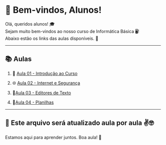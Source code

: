 # 👋 Bem-vindos, Alunos!

Olá, queridos alunos! 🎓  
Sejam muito bem-vindos ao nosso curso de Informática Básica 🖥️!  
Abaixo estão os links das aulas disponíveis. 🚀  

---

## 📚 Aulas

1. 📖 [Aula 01 - Introdução ao Curso](https://www.canva.com/design/DAGwOAZEdkY/6h61tGE5-EvqzDSJD4t3eg/edit?utm_content=DAGwOAZEdkY&utm_campaign=designshare&utm_medium=link2&utm_source=sharebutton)

2. 🌐 [Aula 02 - Internet e Segurança](https://www.canva.com/design/DAGw4cfJmGg/3DMJNIo_kkeKocjFNK-O7g/edit?utm_content=DAGw4cfJmGg&utm_campaign=designshare&utm_medium=link2&utm_source=sharebutton)

3. 📃[Aula 03 - Editores de Texto](https://www.canva.com/design/DAGeJD3wah0/DY2e99DjVQ7MLRlRvg7bUQ/edit?utm_content=DAGeJD3wah0&utm_campaign=designshare&utm_medium=link2&utm_source=sharebutton)
   
4. 🧮[Aula 04 - Planilhas](https://www.canva.com/design/DAGYh-Nr0D4/pc_hG6zDApkoQljnLeUSaQ/edit?utm_content=DAGYh-Nr0D4&utm_campaign=designshare&utm_medium=link2&utm_source=sharebutton)

---

## 📢 Este arquivo será atualizado aula por aula ✌️🤓

Estamos aqui para aprender juntos. Boa aula! 💼
